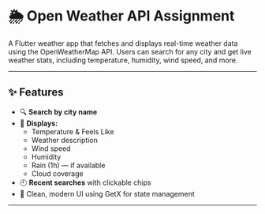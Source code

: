 # 🌦️ Open Weather API Assignment

A Flutter weather app that fetches and displays real-time weather data using the OpenWeatherMap API. Users can search for any city and get live weather stats, including temperature, humidity, wind speed, and more.

---

## ✨ Features

- 🔍 **Search by city name**
- 📍 **Displays:**
  - Temperature & Feels Like
  - Weather description
  - Wind speed
  - Humidity
  - Rain (1h) — if available
  - Cloud coverage
- 🕘 **Recent searches** with clickable chips
- 🎨 Clean, modern UI using GetX for state management

---

